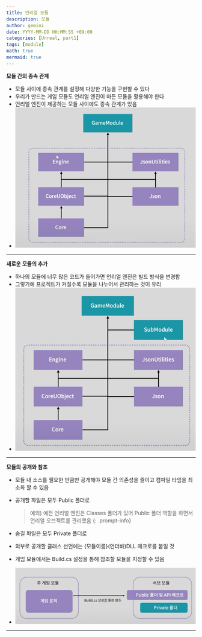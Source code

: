 ```yaml
---
title: 언리얼 모듈
description: 모듈
author: gemini
date: YYYY-MM-DD HH:MM:SS +09:00
categories: [Unreal, part1]
tags: [module]
math: true
mermaid: true
---
```


**모듈 간의 종속 관계**
- 모듈 사이에 종속 관계를 설정해 다양한 기능을 구현할 수 있다
- 우리가 만드는 게임 모듈도 언리얼 엔진이 마든 모듈을 활용해야 한다
- 언리얼 엔진이 제공하는 모듈 사이에도 종속 관계가 있음
- ![모듈 간의 종속 관계.png](/assets/img/posts/file_photos/모듈%20간의%20종속%20관계.png)

---------------------------------------------------------

**새로운 모듈의 추가**
- 하나의 모듈에 너무 많은 코드가 들어가면 언리얼 엔진은 빌드 방식을 변경함
- 그렇기에 프로젝트가 커질수록 모듈을 나누어서 관리하는 것이 유리
- ![새로운 모듈의 추가.png](/assets/img/posts/file_photos/새로운%20모듈의%20추가.png)

---------------------------------------------------------

**모듈의 공개와 참조**
- 모듈 내 소스를 필요한 만큼만 공개해야 모듈 간 의존성을 줄이고 컴파일 타임을 최소화 할 수 있음
- 공개할 파일은 모두 Public 폴더로

	>예외) 예전 언리얼 엔진은 Classes 폴더가 있어 Public 폴더 역할을 하면서 언리얼 오브젝트를 관리했음
	{: .prompt-info}

- 숨길 파일은 모두 Private 폴더로
- 외부로 공개할 클래스 선언에는 {모듈이름}(언더바)DLL 매크로를 붙일 것
- 게임 모듈에서는 Build.cs 설정을 통해 참조할 모듈을 지정할 수 있음
- ![모듈의 공개와 참조.png](/assets/img/posts/file_photos/모듈의%20공개와%20참조.png)

---------------------------------------------------------
